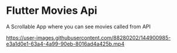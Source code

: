 # Flutter Movies Api

A Scrollable App where you can see movies called from API



https://user-images.githubusercontent.com/88280202/144900985-e3a1d0e1-63a4-4a99-90eb-8016ad4a425b.mp4


